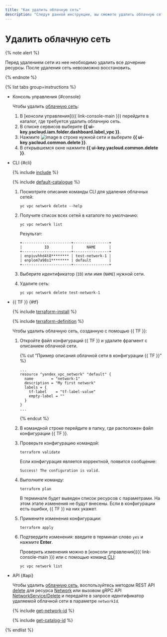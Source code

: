 ```yaml
---
title: "Как удалить облачную сеть"
description: "Следуя данной инструкции, вы сможете удалить облачную сеть."
---
```


# Удалить облачную сеть

{% note alert %}

Перед удалением сети из нее необходимо удалить все дочерние ресурсы.
После удаления сеть невозможно восстановить.

{% endnote %}

{% list tabs group=instructions %}

- Консоль управления {#console}

  Чтобы удалить [облачную сеть](../concepts/network.md#network):
  1. В [консоли управления]({{ link-console-main }}) перейдите в каталог, где требуется удалить облачную сеть.
  1. В списке сервисов выберите **{{ ui-key.yacloud.iam.folder.dashboard.label_vpc }}**.
  1. Нажмите ![image](../../_assets/console-icons/ellipsis.svg) в строке нужной сети и выберите **{{ ui-key.yacloud.common.delete }}**.
  1. В открывшемся окне нажмите **{{ ui-key.yacloud.common.delete }}**.

- CLI {#cli}

  {% include [include](../../_includes/cli-install.md) %}

  {% include [default-catalogue](../../_includes/default-catalogue.md) %}

  1. Посмотрите описание команды CLI для удаления облачных сетей:

      ```
      yc vpc network delete --help
      ```

  1. Получите список всех сетей в каталоге по умолчанию:

      ```
      yc vpc network list
      ```
      
      Результат:
      ```
      +----------------------+----------------+
      |          ID          |      NAME      |
      +----------------------+----------------+
      | enpiuvhhd4t8******** | test-network-1 |
      | enplom7a98s1******** | default        |
      +----------------------+----------------+
      ```

  1. Выберите идентификатор (`ID`) или имя (`NAME`) нужной сети.
  1. Удалите сеть:

      ```
      yc vpc network delete test-network-1
      ```

- {{ TF }} {#tf}

  {% include [terraform-install](../../_includes/terraform-install.md) %}

  {% include [terraform-definition](../../_tutorials/terraform-definition.md) %}

  Чтобы удалить облачную сеть, созданную с помощью {{ TF }}:

  1. Откройте файл конфигураций {{ TF }} и удалите фрагмент с описанием облачной сети.

     {% cut "Пример описания облачной сети в конфигурации {{ TF }}" %}

     ```hcl
     ...
     resource "yandex_vpc_network" "default" {
       name        = "network-1"
	   description = "My first network"
       labels = {
         tf-label    = "tf-label-value"
         empty-label = ""
       }
     }
     ...
     ```

     {% endcut %}

  1. В командной строке перейдите в папку, где расположен файл конфигурации {{ TF }}.

  1. Проверьте конфигурацию командой:

     ```
     terraform validate
     ```
     
     Если конфигурация является корректной, появится сообщение:
     
     ```
     Success! The configuration is valid.
     ```

  1. Выполните команду:

     ```
     terraform plan
     ```
  
     В терминале будет выведен список ресурсов с параметрами. На этом этапе изменения не будут внесены. Если в конфигурации есть ошибки, {{ TF }} на них укажет.

  1. Примените изменения конфигурации:

     ```
     terraform apply
     ```

  1. Подтвердите изменения: введите в терминал слово `yes` и нажмите **Enter**.

     Проверить изменения можно в [консоли управления]({{ link-console-main }}) или с помощью команд [CLI](../../cli/quickstart.md):

     ```
     yc vpc network list
     ```

- API {#api}

   Чтобы удалить [облачную сеть](../concepts/network.md), воспользуйтесь методом REST API [delete](../api-ref/Network/delete.md) для ресурса [Network](../api-ref/Network/index.md) или вызовом gRPC API [NetworkService/Delete](../api-ref/grpc/network_service.md#Delete) и передайте в запросе идентификатор удаляемой облачной сети в параметре `networkId`.

   {% include [get-network-id](../../_includes/vpc/get-network-id.md) %}

   {% include [get-catalog-id](../../_includes/get-catalog-id.md) %}

{% endlist %}
